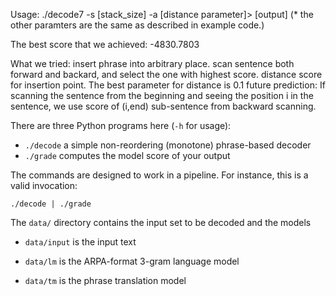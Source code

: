 Usage: ./decode7 -s [stack_size] -a [distance parameter]> [output]
(* the other paramters are the same as described in example code.)

The best score that we achieved: -4830.7803

What we tried: 
insert phrase into arbitrary place.
scan sentence both forward and backard, and select the one with highest score.
distance score for insertion point. The best parameter for distance is 0.1
future prediction: If scanning the sentence from the beginning and seeing the position i in the sentence, we use score of (i,end) sub-sentence from backward scanning. 



There are three Python programs here (`-h` for usage):

 - `./decode` a simple non-reordering (monotone) phrase-based decoder
 - `./grade` computes the model score of your output

The commands are designed to work in a pipeline. For instance, this is a valid invocation:

    ./decode | ./grade


The `data/` directory contains the input set to be decoded and the models

 - `data/input` is the input text

 - `data/lm` is the ARPA-format 3-gram language model

 - `data/tm` is the phrase translation model

